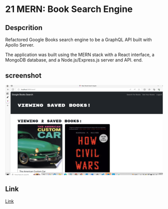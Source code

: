 # 21 MERN: Book Search Engine

## Despcrition

Refactored Google Books search engine to be a GraphQL API built with Apollo Server.

The application was built using the MERN stack with a React interface, a MongoDB database, and a Node.js/Express.js server and API. end.

## screenshot

![image.](./Assets/scr.PNG)

## Link 

[Link](https://book-search-engine-2zwd.onrender.com)